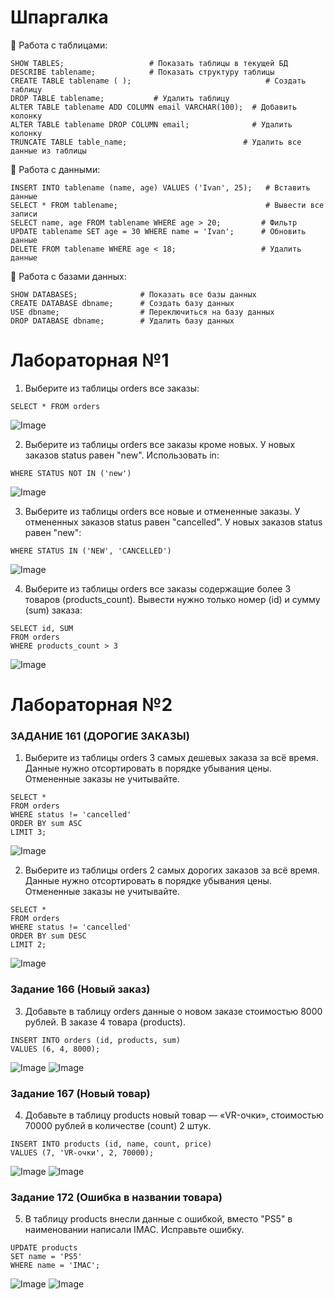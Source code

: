 # Шпаргалка
🔹 Работа с таблицами:
```
SHOW TABLES;                   # Показать таблицы в текущей БД
DESCRIBE tablename;            # Показать структуру таблицы
CREATE TABLE tablename ( );                              # Создать таблицу
DROP TABLE tablename;           # Удалить таблицу
ALTER TABLE tablename ADD COLUMN email VARCHAR(100);  # Добавить колонку
ALTER TABLE tablename DROP COLUMN email;              # Удалить колонку
TRUNCATE TABLE table_name;                          # Удалить все данные из таблицы
```
🔹 Работа с данными:
```
INSERT INTO tablename (name, age) VALUES ('Ivan', 25);   # Вставить данные
SELECT * FROM tablename;                                 # Вывести все записи
SELECT name, age FROM tablename WHERE age > 20;         # Фильтр
UPDATE tablename SET age = 30 WHERE name = 'Ivan';      # Обновить данные
DELETE FROM tablename WHERE age < 18;                   # Удалить данные

```
🔹 Работа с базами данных:
```
SHOW DATABASES;              # Показать все базы данных
CREATE DATABASE dbname;      # Создать базу данных
USE dbname;                  # Переключиться на базу данных
DROP DATABASE dbname;        # Удалить базу данных

```

# Лабораторная №1

1) Выберите из таблицы orders все заказы:
```
SELECT * FROM orders
```

![Image](https://github.com/user-attachments/assets/bea8389d-893d-4e47-9876-767e55b095ec)

2) Выберите из таблицы orders все заказы кроме новых. У новых заказов status равен "new". Использовать in:
```SELECT * FROM orders
WHERE STATUS NOT IN ('new')
```

![Image](https://github.com/user-attachments/assets/530b123a-f9b1-439e-b04c-7d883ab00783)

3) Выберите из таблицы orders все новые и отмененные заказы. У отмененных заказов status равен "cancelled". У новых заказов status равен "new":
```SELECT * FROM orders
WHERE STATUS IN ('NEW', 'CANCELLED')
```

![Image](https://github.com/user-attachments/assets/f7ffc357-3cca-4672-a91a-106e1b88b049)

4) Выберите из таблицы orders все заказы содержащие более 3 товаров (products_count).
Вывести нужно только номер (id) и сумму (sum) заказа:
```
SELECT id, SUM
FROM orders
WHERE products_count > 3
```

![Image](https://github.com/user-attachments/assets/d2867f5e-6d7f-4b99-80e0-ea6915370131)

# Лабораторная №2
### ЗАДАНИЕ 161 (ДОРОГИЕ ЗАКАЗЫ)

1) Выберите из таблицы orders 3 самых дешевых заказа за всё время. Данные нужно отсортировать в порядке убывания цены. Отмененные заказы не учитывайте.
```
SELECT * 
FROM orders
WHERE status != 'cancelled'
ORDER BY sum ASC
LIMIT 3;
```

![Image](https://i.imgur.com/yAp4RZV.png)

2) Выберите из таблицы orders 2 самых дорогих заказов за всё время. Данные нужно отсортировать в порядке убывания цены. Отмененные заказы не учитывайте.
```
SELECT * 
FROM orders
WHERE status != 'cancelled'
ORDER BY sum DESC
LIMIT 2;
```

![Image](https://i.imgur.com/NPtDk4U.png)

### Задание 166 (Новый заказ)

3) Добавьте в таблицу orders данные о новом заказе стоимостью 8000 рублей. В заказе 4 товара (products).
```
INSERT INTO orders (id, products, sum)
VALUES (6, 4, 8000);
```

![Image](https://i.imgur.com/0bf0tst.png)
![Image](https://i.imgur.com/qBlO9Ac.png)

### Задание 167 (Новый товар)

4) Добавьте в таблицу products новый товар — «VR-очки», стоимостью 70000 рублей в количестве (count) 2 штук.
```
INSERT INTO products (id, name, count, price)
VALUES (7, 'VR-очки', 2, 70000);
```

![Image](https://i.imgur.com/UHw0tp4.png)
![Image](https://i.imgur.com/xwKzfXM.png)

### Задание 172 (Ошибка в названии товара)

5) В таблицу products внесли данные с ошибкой, вместо "PS5" в наименовании написали IMAC. Исправьте ошибку.
```
UPDATE products
SET name = 'PS5'
WHERE name = 'IMAC';
```

![Image](https://i.imgur.com/QDasNBI.png)
![Image](https://i.imgur.com/AUQ1tPq.png)
